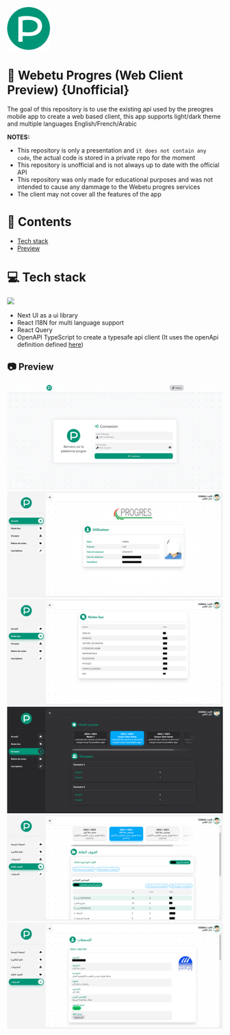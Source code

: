 <img height="100px" width="100px" src="https://github.com/devlotfi/webetu-progres-web-client/blob/main/github-assets/logo.svg">

# 📜 Webetu Progres (Web Client Preview) {Unofficial}

The goal of this repository is to use the existing api used by the preogres mobile app to create a web based client, this app supports light/dark theme and multiple languages English/French/Arabic

**NOTES:**

- This repository is only a presentation and `it does not contain any code`, the actual code is stored in a private repo for the moment
- This repository is unofficial and is not always up to date with the official API
- This repository was only made for educational purposes and was not intended to cause any dammage to the Webetu progres services
- The client may not cover all the features of the app

# 📌 Contents

- [Tech stack](#-tech-stack)
- [Preview](#-preview)

# 💻 Tech stack

<img src="https://skillicons.dev/icons?i=html,css,tailwind,typescript,react&perline=5" />

- Next UI as a ui library
- React I18N for multi language support
- React Query
- OpenAPI TypeScript to create a typesafe api client (It uses the openApi definition defined [here](https://github.com/devlotfi/webetu-progres-api-docs))

## 📷 Preview

<img src="https://github.com/devlotfi/webetu-progres-web-client/blob/main/github-assets/preview-1.png">
<img src="https://github.com/devlotfi/webetu-progres-web-client/blob/main/github-assets/preview-2.png">
<img src="https://github.com/devlotfi/webetu-progres-web-client/blob/main/github-assets/preview-3.png">
<img src="https://github.com/devlotfi/webetu-progres-web-client/blob/main/github-assets/preview-4.png">
<img src="https://github.com/devlotfi/webetu-progres-web-client/blob/main/github-assets/preview-5.png">
<img src="https://github.com/devlotfi/webetu-progres-web-client/blob/main/github-assets/preview-6.png">
